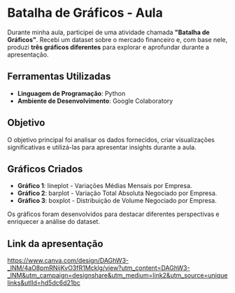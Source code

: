 # Batalha de Gráficos - Aula

Durante minha aula, participei de uma atividade chamada **"Batalha de Gráficos"**. Recebi um dataset sobre o mercado financeiro e, com base nele, produzi **três gráficos diferentes** para explorar e aprofundar durante a apresentação.

## Ferramentas Utilizadas
- **Linguagem de Programação**: Python  
- **Ambiente de Desenvolvimento**: Google Colaboratory  

## Objetivo
O objetivo principal foi analisar os dados fornecidos, criar visualizações significativas e utilizá-las para apresentar insights durante a aula.

## Gráficos Criados
- **Gráfico 1**: lineplot - Variações Médias Mensais por Empresa.
- **Gráfico 2**: barplot - Variação Total Absoluta Negociado por Empresa.  
- **Gráfico 3**: boxplot - Distribuição de Volume Negociado por Empresa.
  
Os gráficos foram desenvolvidos para destacar diferentes perspectivas e enriquecer a análise do dataset.

## Link da apresentação
https://www.canva.com/design/DAGhW3-_lNM/4aO8pmRNijKvO3fR1Mcklg/view?utm_content=DAGhW3-_lNM&utm_campaign=designshare&utm_medium=link2&utm_source=uniquelinks&utlId=hd5dc6d21bc
